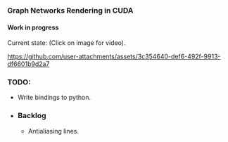 ### Graph Networks Rendering in CUDA

#### Work in progress

Current state: (Click on image for video).

https://github.com/user-attachments/assets/3c354640-def6-492f-9913-df6601b9d2a7

### TODO:
- Write bindings to python.
- ### Backlog
  - Antialiasing lines.
